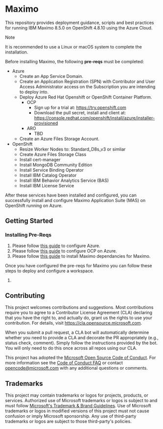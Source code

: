 # Maximo

This repository provides deployment guidance, scripts and best practices for running IBM Maximo 8.5.0 on OpenShift 4.8.10 using the Azure Cloud.

> [!NOTE]
> It is recommended to use a Linux or macOS system to complete the installation.

Before installing Maximo, the following __pre-reqs__ must be completed:
- Azure
    - Create an App Service Domain.
    - Create an Application Registration (SPN) with Contributor and User Access Administrator access on the Subscription you are intending to deploy into.
    - Deploy Azure Red Hat Openshift or OpenShift Container Platform.
        - OCP
            - Sign up for a trial at: https://try.openshift.com
            - Download the pull secret, install and client at: https://console.redhat.com/openshift/install/azure/installer-provisioned
        - ARO
            - TBD
    - Create an Azure Files Storage Account.
- OpenShift
    - Resize Worker Nodes to: Standard_D8s_v3 or simliar
    - Create Azure Files Storage Class
    - Install cert-manager
    - Install MongoDB Community Edition
    - Install Service Binding Operator
    - Install IBM Catalog Operator
    - Install IBM Behavior Analytics Service (BAS)
    - Install IBM License Service

After these services have been installed and configured, you can successfully install and configure Maximo Application Suite (MAS) on OpenShift running on Azure.

## Getting Started

### Installing Pre-Reqs
1. Please follow [this guide](/Azure/README.md) to configure Azure.
1. Please follow [this guide](/OCP/README.md) to configure OCP on Azure.
1. Please follow [this guide](/Applications/README.md) to install Maximo dependancies for Maximo.

Once you have configured the pre-reqs for Maximo you can follow these steps to deploy and configure a workspace.

1.

## Contributing

This project welcomes contributions and suggestions.  Most contributions require you to agree to a
Contributor License Agreement (CLA) declaring that you have the right to, and actually do, grant us
the rights to use your contribution. For details, visit https://cla.opensource.microsoft.com.

When you submit a pull request, a CLA bot will automatically determine whether you need to provide
a CLA and decorate the PR appropriately (e.g., status check, comment). Simply follow the instructions
provided by the bot. You will only need to do this once across all repos using our CLA.

This project has adopted the [Microsoft Open Source Code of Conduct](https://opensource.microsoft.com/codeofconduct/).
For more information see the [Code of Conduct FAQ](https://opensource.microsoft.com/codeofconduct/faq/) or
contact [opencode@microsoft.com](mailto:opencode@microsoft.com) with any additional questions or comments.

## Trademarks

This project may contain trademarks or logos for projects, products, or services. Authorized use of Microsoft 
trademarks or logos is subject to and must follow 
[Microsoft's Trademark & Brand Guidelines](https://www.microsoft.com/en-us/legal/intellectualproperty/trademarks/usage/general).
Use of Microsoft trademarks or logos in modified versions of this project must not cause confusion or imply Microsoft sponsorship.
Any use of third-party trademarks or logos are subject to those third-party's policies.

